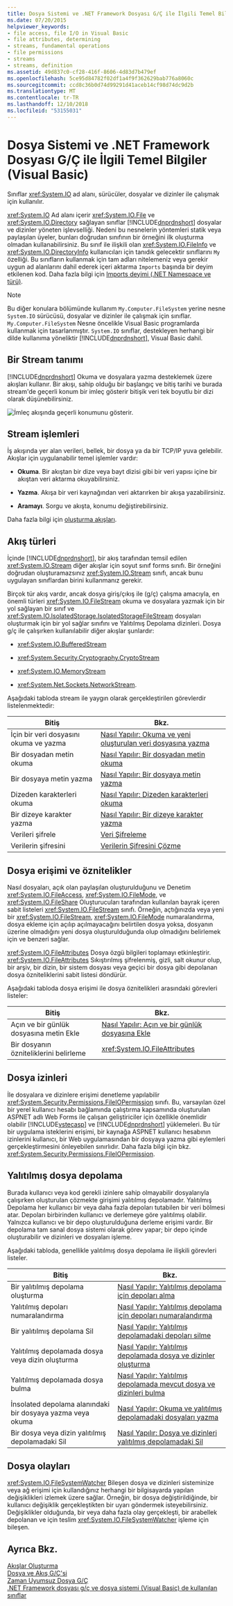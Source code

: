 ```yaml
---
title: Dosya Sistemi ve .NET Framework Dosyası G/Ç ile İlgili Temel Bilgiler (Visual Basic)
ms.date: 07/20/2015
helpviewer_keywords:
- file access, file I/O in Visual Basic
- file attributes, determining
- streams, fundamental operations
- file permissions
- streams
- streams, definition
ms.assetid: 49d837c0-cf28-416f-8606-4d83d7b479ef
ms.openlocfilehash: 5ce95d84782f02df1a4f9f362629bab776a8060c
ms.sourcegitcommit: ccd8c36b0d74d99291d41aceb14cf98d74dc9d2b
ms.translationtype: MT
ms.contentlocale: tr-TR
ms.lasthandoff: 12/10/2018
ms.locfileid: "53155031"
---
```

# <a name="basics-of-net-framework-file-io-and-the-file-system-visual-basic"></a>Dosya Sistemi ve .NET Framework Dosyası G/Ç ile İlgili Temel Bilgiler (Visual Basic)
Sınıflar <xref:System.IO> ad alanı, sürücüler, dosyalar ve dizinler ile çalışmak için kullanılır.  
  
 <xref:System.IO> Ad alanı içerir <xref:System.IO.File> ve <xref:System.IO.Directory> sağlayan sınıflar [!INCLUDE[dnprdnshort](~/includes/dnprdnshort-md.md)] dosyalar ve dizinler yöneten işlevselliği. Nedeni bu nesnelerin yöntemleri statik veya paylaşılan üyeler, bunları doğrudan sınıfının bir örneğini ilk oluşturma olmadan kullanabilirsiniz. Bu sınıf ile ilişkili olan <xref:System.IO.FileInfo> ve <xref:System.IO.DirectoryInfo> kullanıcıları için tanıdık gelecektir sınıflarını `My` özelliği. Bu sınıfların kullanmak için tam adları nitelemeniz veya gerekir uygun ad alanlarını dahil ederek içeri aktarma `Imports` başında bir deyim etkilenen kod. Daha fazla bilgi için [Imports deyimi (.NET Namespace ve türü)](../../../../visual-basic/language-reference/statements/imports-statement-net-namespace-and-type.md).  
  
> [!NOTE]
>  Bu diğer konulara bölümünde kullanım `My.Computer.FileSystem` yerine nesne `System.IO` sürücüsü, dosyalar ve dizinler ile çalışmak için sınıflar. `My.Computer.FileSystem` Nesne öncelikle Visual Basic programlarda kullanmak için tasarlanmıştır. `System.IO` sınıflar, destekleyen herhangi bir dilde kullanıma yöneliktir [!INCLUDE[dnprdnshort](~/includes/dnprdnshort-md.md)], Visual Basic dahil.  
  
## <a name="definition-of-a-stream"></a>Bir Stream tanımı  
 [!INCLUDE[dnprdnshort](~/includes/dnprdnshort-md.md)] Okuma ve dosyalara yazma desteklemek üzere akışları kullanır. Bir akışı, sahip olduğu bir başlangıç ve bitiş tarihi ve burada stream'de geçerli konum bir imleç gösterir bitişik veri tek boyutlu bir dizi olarak düşünebilirsiniz.  
  
 ![İmleç akışında geçerli konumunu gösterir. ](../../../../visual-basic/developing-apps/programming/drives-directories-files/media/filestream.gif "FILESTREAM")  
  
## <a name="stream-operations"></a>Stream işlemleri  
 İş akışında yer alan verileri, bellek, bir dosya ya da bir TCP/IP yuva gelebilir. Akışlar için uygulanabilir temel işlemler vardır:  
  
-   **Okuma**. Bir akıştan bir dize veya bayt dizisi gibi bir veri yapısı içine bir akıştan veri aktarma okuyabilirsiniz.  
  
-   **Yazma**. Akışa bir veri kaynağından veri aktarırken bir akışa yazabilirsiniz.  
  
-   **Aramayı**. Sorgu ve akışta, konumu değiştirebilirsiniz.  
  
 Daha fazla bilgi için [oluşturma akışları](../../../../standard/io/composing-streams.md).  
  
## <a name="types-of-streams"></a>Akış türleri  
 İçinde [!INCLUDE[dnprdnshort](~/includes/dnprdnshort-md.md)], bir akış tarafından temsil edilen <xref:System.IO.Stream> diğer akışlar için soyut sınıf forms sınıfı. Bir örneğini doğrudan oluşturamazsınız <xref:System.IO.Stream> sınıfı, ancak bunu uygulayan sınıflardan birini kullanmanız gerekir.  
  
 Birçok tür akış vardır, ancak dosya giriş/çıkış ile (g/ç) çalışma amacıyla, en önemli türleri <xref:System.IO.FileStream> okuma ve dosyalara yazmak için bir yol sağlayan bir sınıf ve <xref:System.IO.IsolatedStorage.IsolatedStorageFileStream> dosyaları oluşturmak için bir yol sağlar sınıfını ve Yalıtılmış Depolama dizinleri. Dosya g/ç ile çalışırken kullanılabilir diğer akışlar şunlardır:  
  
-   <xref:System.IO.BufferedStream>  
  
-   <xref:System.Security.Cryptography.CryptoStream>  
  
-   <xref:System.IO.MemoryStream>  
  
-   <xref:System.Net.Sockets.NetworkStream>.  
  
 Aşağıdaki tabloda stream ile yaygın olarak gerçekleştirilen görevlerdir listelenmektedir:  
  
|Bitiş|Bkz. |
|---|---|   
|İçin bir veri dosyasını okuma ve yazma|[Nasıl Yapılır: Okuma ve yeni oluşturulan veri dosyasına yazma](../../../../standard/io/how-to-read-and-write-to-a-newly-created-data-file.md)|  
|Bir dosyadan metin okuma|[Nasıl Yapılır: Bir dosyadan metin okuma](../../../../standard/io/how-to-read-text-from-a-file.md)|  
|Bir dosyaya metin yazma|[Nasıl Yapılır: Bir dosyaya metin yazma](../../../../standard/io/how-to-write-text-to-a-file.md)|  
|Dizeden karakterleri okuma|[Nasıl Yapılır: Dizeden karakterleri okuma](../../../../standard/io/how-to-read-characters-from-a-string.md)|  
|Bir dizeye karakter yazma|[Nasıl Yapılır: Bir dizeye karakter yazma](../../../../standard/io/how-to-write-characters-to-a-string.md)|  
|Verileri şifrele|[Veri Şifreleme](../../../../standard/security/encrypting-data.md)|  
|Verilerin şifresini|[Verilerin Şifresini Çözme](../../../../standard/security/decrypting-data.md)|  
  
## <a name="file-access-and-attributes"></a>Dosya erişimi ve öznitelikler  
 Nasıl dosyaları, açık olan paylaşılan oluşturulduğunu ve Denetim <xref:System.IO.FileAccess>, <xref:System.IO.FileMode>, ve <xref:System.IO.FileShare> Oluşturucuları tarafından kullanılan bayrak içeren sabit listeleri <xref:System.IO.FileStream> sınıfı. Örneğin, açtığınızda veya yeni bir <xref:System.IO.FileStream>, <xref:System.IO.FileMode> numaralandırma, dosya ekleme için açılıp açılmayacağını belirtilen dosya yoksa, dosyanın üzerine olmadığını yeni dosya oluşturulduğunda olup olmadığını belirlemek için ve benzeri sağlar.  
  
 <xref:System.IO.FileAttributes> Dosya özgü bilgileri toplamayı etkinleştirir. <xref:System.IO.FileAttributes> Sıkıştırılmış şifrelenmiş, gizli, salt okunur olup, bir arşiv, bir dizin, bir sistem dosyası veya geçici bir dosya gibi depolanan dosya özniteliklerini sabit listesi döndürür.  
  
 Aşağıdaki tabloda dosya erişimi ile dosya öznitelikleri arasındaki görevleri listeler:  
  
|Bitiş|Bkz. |  
|---|---|
|Açın ve bir günlük dosyasına metin Ekle|[Nasıl Yapılır: Açın ve bir günlük dosyasına Ekle](../../../../standard/io/how-to-open-and-append-to-a-log-file.md)|  
|Bir dosyanın özniteliklerini belirleme|<xref:System.IO.FileAttributes>|  
  
## <a name="file-permissions"></a>Dosya izinleri  
 İle dosyalara ve dizinlere erişimi denetleme yapılabilir <xref:System.Security.Permissions.FileIOPermission> sınıfı. Bu, varsayılan özel bir yerel kullanıcı hesabı bağlamında çalıştırma kapsamında oluşturulan ASPNET adlı Web Forms ile çalışan geliştiriciler için özellikle önemlidir olabilir [!INCLUDE[vstecasp](~/includes/vstecasp-md.md)] ve [!INCLUDE[dnprdnshort](~/includes/dnprdnshort-md.md)] yüklemeleri. Bu tür bir uygulama isteklerini erişimi, bir kaynağa ASPNET kullanıcı hesabının izinlerini kullanıcı, bir Web uygulamasından bir dosyaya yazma gibi eylemleri gerçekleştirmesini önleyebilen sınırlıdır. Daha fazla bilgi için bkz. <xref:System.Security.Permissions.FileIOPermission>.  
  
## <a name="isolated-file-storage"></a>Yalıtılmış dosya depolama  
 Burada kullanıcı veya kod gerekli izinlere sahip olmayabilir dosyalarıyla çalışırken oluşturulan çözmekte girişimi yalıtılmış depolamadır. Yalıtılmış Depolama her kullanıcı bir veya daha fazla depoları tutabilen bir veri bölmesi atar. Depoları birbirinden kullanıcı ve derlemeye göre yalıtılmış olabilir. Yalnızca kullanıcı ve bir depo oluşturulduğuna derleme erişimi vardır. Bir depolama tam sanal dosya sistemi olarak görev yapar; bir depo içinde oluşturabilir ve dizinleri ve dosyaları işleme.  
  
 Aşağıdaki tabloda, genellikle yalıtılmış dosya depolama ile ilişkili görevleri listeler.  
  
|Bitiş|Bkz. |
|---|---|  
|Bir yalıtılmış depolama oluşturma|[Nasıl Yapılır: Yalıtılmış depolama için depoları alma](../../../../standard/io/how-to-obtain-stores-for-isolated-storage.md)|  
|Yalıtılmış depoları numaralandırma|[Nasıl Yapılır: Yalıtılmış depolama için depoları numaralandırma](../../../../standard/io/how-to-enumerate-stores-for-isolated-storage.md)|  
|Bir yalıtılmış depolama Sil|[Nasıl Yapılır: Yalıtılmış depolamadaki depoları silme](../../../../standard/io/how-to-delete-stores-in-isolated-storage.md)|  
|Yalıtılmış depolamada dosya veya dizin oluşturma|[Nasıl Yapılır: Yalıtılmış depolamada dosya ve dizinler oluşturma](../../../../standard/io/how-to-create-files-and-directories-in-isolated-storage.md)|  
|Yalıtılmış depolamada dosya bulma|[Nasıl Yapılır: Yalıtılmış depolamada mevcut dosya ve dizinleri bulma](../../../../standard/io/how-to-find-existing-files-and-directories-in-isolated-storage.md)|  
|İnsolated depolama alanındaki bir dosyaya yazma veya okuma|[Nasıl Yapılır: Okuma ve yalıtılmış depolamadaki dosyaları yazma](../../../../standard/io/how-to-read-and-write-to-files-in-isolated-storage.md)|  
|Bir dosya veya dizin yalıtılmış depolamadaki Sil|[Nasıl Yapılır: Dosya ve dizinleri yalıtılmış depolamadaki Sil](../../../../standard/io/how-to-delete-files-and-directories-in-isolated-storage.md)|  
  
## <a name="file-events"></a>Dosya olayları  
 <xref:System.IO.FileSystemWatcher> Bileşen dosya ve dizinleri sisteminize veya ağ erişimi için kullandığınız herhangi bir bilgisayarda yapılan değişiklikleri izlemek üzere sağlar. Örneğin, bir dosya değiştirildiğinde, bir kullanıcı değişiklik gerçekleştikten bir uyarı göndermek isteyebilirsiniz. Değişiklikler olduğunda, bir veya daha fazla olay gerçekleşti, bir arabellek depolanan ve için teslim <xref:System.IO.FileSystemWatcher> işleme için bileşen.  
  
## <a name="see-also"></a>Ayrıca Bkz.  
 [Akışlar Oluşturma](../../../../standard/io/composing-streams.md)  
 [Dosya ve Akış G/Ç'si](../../../../standard/io/index.md)  
 [Zaman Uyumsuz Dosya G/Ç](../../../../standard/io/asynchronous-file-i-o.md)  
 [.NET Framework dosyası g/ç ve dosya sistemi (Visual Basic) de kullanılan sınıflar](../../../../visual-basic/developing-apps/programming/drives-directories-files/classes-used-in-net-framework-file-io-and-the-file-system.md)
